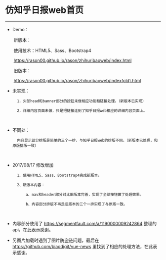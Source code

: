 # 仿知乎日报web首页

---
   
- Demo：   

        新版本：

        使用技术：HTML5、Sass、Bootstrap4

        https://rason00.github.io/rason/zhihuribaoweb/index.html
        
        旧版本：
        
        https://rason00.github.io/rason/zhihuribaoweb/index(old).html

- 未实现：
    
        1，头部head和banner部分的按钮未做相应功能和链接处理。（新版本已实现）

        2，详细内容页面未做，只是把链接连到了知乎日报web相应的详细内容页面上。
    
- 不同处：
    
        内容显示部分排版是简单的三个一排，与知乎日报web的排版不同。（新版本已处理，和原版排版一致）
         
- 2017/08/17 修改增加

        1、使用HTML5、Sass、Bootstrap4完成新版本。

        2、新版本内容：

            a、nav和header部分对比旧版本完善，实现了全部按钮做了处理效果。

            b、内容部分排版不再是旧版本的三个一排实现了与原版一致。
  
- 内容部分使用了 https://segmentfault.com/a/1190000009242864 整理的api，在此表示感谢。 

- 另图片加载时遇到了图片防盗链问题，最后在 https://github.com/biaodigit/vue-news 里找到了相应的处理方法，在此表示感谢。 


